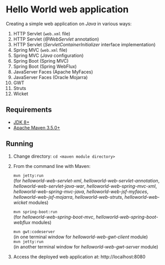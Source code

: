 # Hello World web application

Creating a simple web application on *Java* in various ways:

1. HTTP Servlet (`web.xml` file)
1. HTTP Servlet (*@WebServlet* annotation)
1. HTTP Servlet (*ServletContainerInitializer* interface implementation)
1. Spring MVC (`web.xml` file)
1. Spring MVC (*Java* configuration)
1. Spring Boot (Spring MVC)
1. Spring Boot (Spring WebFlux)
1. JavaServer Faces (Apache MyFaces)
1. JavaServer Faces (Oracle Mojarra)
1. GWT
1. Struts
1. Wicket

## Requirements

* [JDK 8+](http://www.oracle.com/technetwork/java/javase/downloads/index.html)
* [Apache Maven 3.5.0+](https://maven.apache.org/download.cgi)

## Running

1. Change directory:
    `cd <maven module directory>`

1. From the command line with Maven:

    `mvn jetty:run`  
    (for *helloworld-web-servlet-xml*, *helloworld-web-servlet-annotation*, *helloworld-web-servlet-java-war*, *helloworld-web-spring-mvc-xml*, *helloworld-web-spring-mvc-java*, *helloworld-web-jsf-myfaces*, *helloworld-web-jsf-mojarra*, *helloworld-web-struts*, *helloworld-web-wicket* modules)

    `mvn spring-boot:run`  
    (for *helloworld-web-spring-boot-mvc*, *helloworld-web-spring-boot-webflux* modules)

    `mvn gwt:codeserver`  
    (in one terminal window for *helloworld-web-gwt-client* module)  
    `mvn jetty:run`  
    (in another terminal window for *helloworld-web-gwt-server* module)    

1. Access the deployed web application at: http://localhost:8080